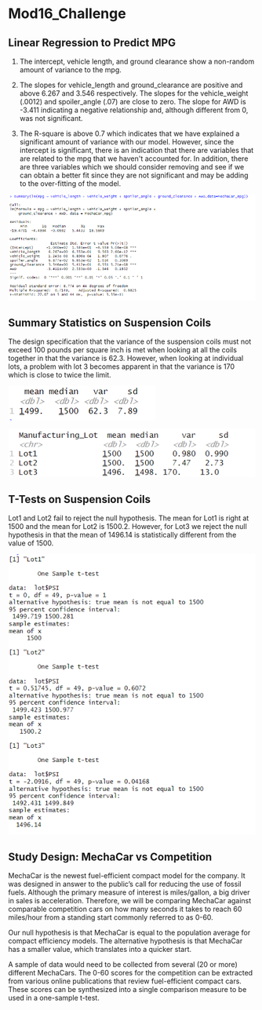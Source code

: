 # Mod16_Challenge

## Linear Regression to Predict MPG

1. The intercept, vehicle length, and ground clearance show a non-random amount of variance to the mpg.  

2. The slopes for vehicle_length and ground_clearance are positive and above 6.267 and 3.546 respectively.  The slopes for the vehicle_weight (.0012) and spoiler_angle (.07) are close to zero.  The slope for AWD is -3.411 indicating a negative relationship and, although different from 0, was not significant. 

3. The R-square is above 0.7 which indicates that we have explained a significant amount of variance with our model.  However, since the intercept is significant, there is an indication that there are variables that are related to the mpg that we haven't accounted for.  In addition, there are three variables which we should consider removing and see if we can obtain a better fit since they are not significant and may be adding to the over-fitting of the model. 

![Multiple Linear Regression Image](multiple_linear_regression.png)

## Summary Statistics on Suspension Coils

The design specification that the variance of the suspension coils must not exceed 100 pounds per square inch is met when looking at all the coils together in that the variance is 62.3.  However, when looking at individual lots, a problem with lot 3 becomes apparent in that the variance is 170 which is close to twice the limit.

![Univatiate Table](Univariates.png)

![Univatiate Table by lot](univariates_by_lot.png)

## T-Tests on Suspension Coils

Lot1 and Lot2 fail to reject the null hypothesis. The mean for Lot1 is right at 1500 and the mean for Lot2 is 1500.2. However, for Lot3 we reject the null hypothesis in that the mean of 1496.14 is statistically different from the value of 1500.

![Multiple t-tests](t-tests.png)

## Study Design: MechaCar vs Competition

MechaCar is the newest fuel-efficient compact model for the company.  It was designed in answer to the public’s call for reducing the use of fossil fuels.  Although the primary measure of interest is miles/gallon, a big driver in sales is acceleration.  Therefore, we will be comparing MechaCar against comparable competition cars on how many seconds it takes to reach 60 miles/hour from a standing start commonly referred to as 0-60.

Our null hypothesis is that MechaCar is equal to the population average for compact efficiency models.  The alternative hypothesis is that MechaCar has a smaller value, which translates into a quicker start.  

A sample of data would need to be collected from several (20 or more) different MechaCars.  The 0-60 scores for the competition can be extracted from various online publications that review fuel-efficient compact cars. These scores can be synthesized into a single comparison measure to be used in a one-sample t-test.



